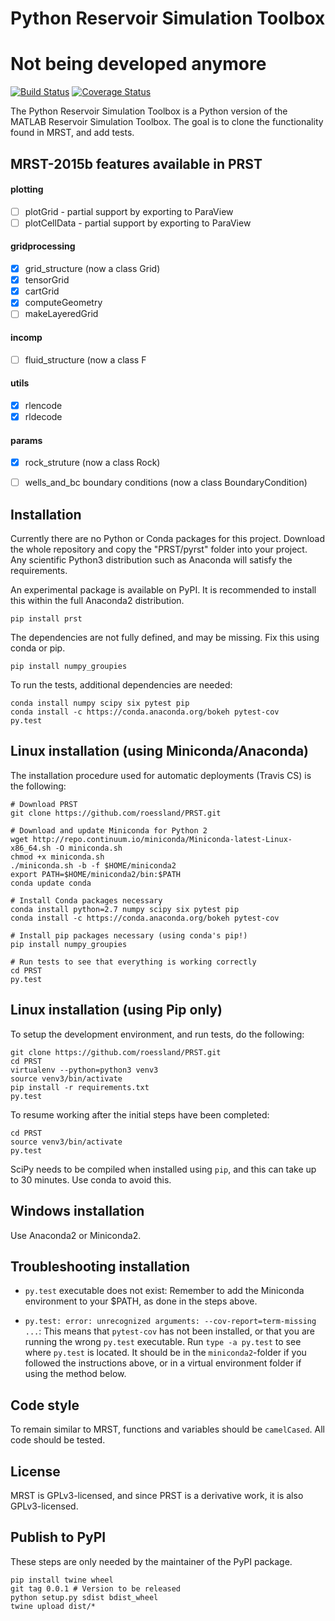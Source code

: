 # Python Reservoir Simulation Toolbox

# Not being developed anymore

[![Build Status](https://travis-ci.org/roessland/PRST.png?branch=master)](https://travis-ci.org/roessland/PRST)
[![Coverage Status](https://coveralls.io/repos/roessland/PRST/badge.png?branch=master&service=github)](https://coveralls.io/github/roessland/PRST?branch=master)

The Python Reservoir Simulation Toolbox is a Python version of the MATLAB
Reservoir Simulation Toolbox. The goal is to clone the functionality found in
MRST, and add tests.


## MRST-2015b features available in PRST

#### plotting

- [ ] plotGrid - partial support by exporting to ParaView
- [ ] plotCellData - partial support by exporting to ParaView

#### gridprocessing
- [x] grid_structure (now a class Grid)
- [x] tensorGrid
- [x] cartGrid
- [x] computeGeometry
- [ ] makeLayeredGrid

#### incomp

- [ ] fluid_structure (now a class F

#### utils

- [x] rlencode
- [x] rldecode

#### params

- [x] rock_struture (now a class Rock)
- [ ] wells_and_bc boundary conditions (now a class BoundaryCondition)


## Installation

Currently there are no Python or Conda packages for this project. Download the
whole repository and copy the "PRST/pyrst" folder into your project. Any
scientific Python3 distribution such as Anaconda will satisfy the requirements.

An experimental package is available on PyPI. It is recommended to install this
within the full Anaconda2 distribution.

    pip install prst

The dependencies are not fully defined, and may be missing. Fix this using conda or pip.

    pip install numpy_groupies

To run the tests, additional dependencies are needed:

    conda install numpy scipy six pytest pip
    conda install -c https://conda.anaconda.org/bokeh pytest-cov
    py.test


## Linux installation (using Miniconda/Anaconda)

The installation procedure used for automatic deployments (Travis CS) is the following:

    # Download PRST
    git clone https://github.com/roessland/PRST.git

    # Download and update Miniconda for Python 2
    wget http://repo.continuum.io/miniconda/Miniconda-latest-Linux-x86_64.sh -O miniconda.sh
    chmod +x miniconda.sh
    ./miniconda.sh -b -f $HOME/miniconda2
    export PATH=$HOME/miniconda2/bin:$PATH
    conda update conda

    # Install Conda packages necessary
    conda install python=2.7 numpy scipy six pytest pip
    conda install -c https://conda.anaconda.org/bokeh pytest-cov

    # Install pip packages necessary (using conda's pip!)
    pip install numpy_groupies

    # Run tests to see that everything is working correctly
    cd PRST
    py.test


## Linux installation (using Pip only)

To setup the development environment, and run tests, do the following:

    git clone https://github.com/roessland/PRST.git
    cd PRST
    virtualenv --python=python3 venv3
    source venv3/bin/activate
    pip install -r requirements.txt
    py.test

To resume working after the initial steps have been completed:

    cd PRST
    source venv3/bin/activate
    py.test

SciPy needs to be compiled when installed using `pip`, and this can take up to
30 minutes. Use conda to avoid this.


## Windows installation

Use Anaconda2 or Miniconda2.


## Troubleshooting installation

* `py.test` executable does not exist: Remember to add the Miniconda
  environment to your $PATH, as done in the steps above.

* `py.test: error: unrecognized arguments: --cov-report=term-missing ...`: This
  means that `pytest-cov` has not been installed, or that you are running the
  wrong `py.test` executable. Run `type -a py.test` to see where `py.test` is
  located. It should be in the `miniconda2`-folder if you followed the
  instructions above, or in a virtual environment folder if using the method
  below.


## Code style

To remain similar to MRST, functions and variables should be `camelCased`. All
code should be tested.


## License

MRST is GPLv3-licensed, and since PRST is a derivative work, it is also
GPLv3-licensed.


## Publish to PyPI

These steps are only needed by the maintainer of the PyPI package.

    pip install twine wheel
    git tag 0.0.1 # Version to be released
    python setup.py sdist bdist_wheel
    twine upload dist/*


